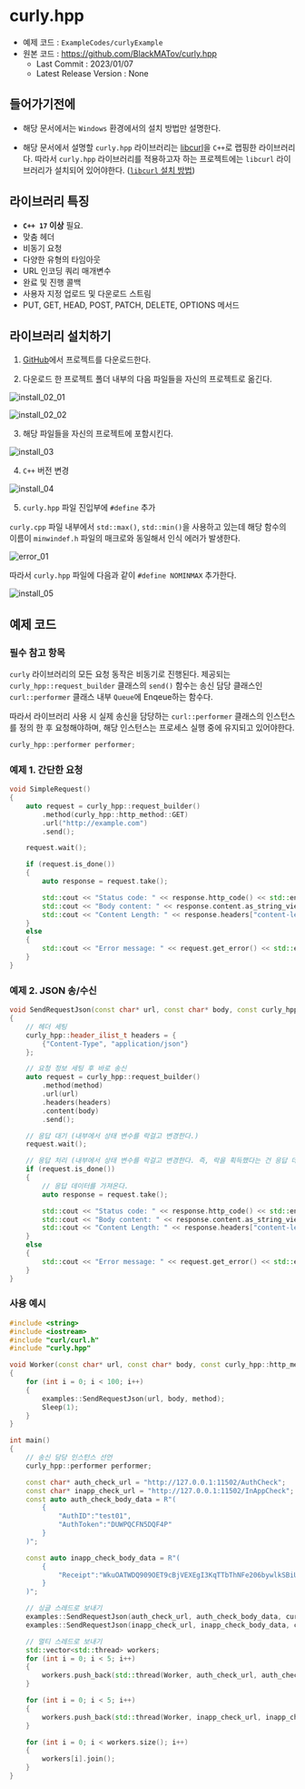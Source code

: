 # curly.hpp

- 예제 코드 : `ExampleCodes/curlyExample`
- 원본 코드 : https://github.com/BlackMATov/curly.hpp
	- Last Commit : 2023/01/07
	- Latest Release Version : None

## 들어가기전에

- 해당 문서에서는 `Windows` 환경에서의 설치 방법만 설명한다.

- 해당 문서에서 설명할 `curly.hpp` 라이브러리는 [libcurl](https://github.com/curl/curl)을 `C++`로 랩핑한 라이브러리다. 따라서 `curly.hpp` 라이브러리를 적용하고자 하는 프로젝트에는 `libcurl` 라이브러리가 설치되어 있어야한다. ([`libcurl` 설치 방법](~/Manuals/libcurl.md))

## 라이브러리 특징

- **`C++ 17` 이상** 필요.
- 맞춤 헤더
- 비동기 요청
- 다양한 유형의 타임아웃
- URL 인코딩 쿼리 매개변수
- 완료 및 진행 콜백
- 사용자 지정 업로드 및 다운로드 스트림
- PUT, GET, HEAD, POST, PATCH, DELETE, OPTIONS 메서드

## 라이브러리 설치하기

1. [GitHub](https://github.com/BlackMATov/curly.hpp)에서 프로젝트를 다운로드한다.

2. 다운로드 한 프로젝트 폴더 내부의 다음 파일들을 자신의 프로젝트로 옮긴다.

![install_02_01](../Images/curly/install_02_01.png)

![install_02_02](../Images/curly/install_02_02.png)

3. 해당 파일들을 자신의 프로젝트에 포함시킨다.

![install_03](../Images/curly/install_03.png)

4. `C++` 버전 변경

![install_04](../Images/curly/install_04.png)

5. `curly.hpp` 파일 진입부에 `#define` 추가

`curly.cpp` 파일 내부에서 `std::max()`, `std::min()`을 사용하고 있는데 해당 함수의 이름이 `minwindef.h` 파일의 매크로와 동일해서 인식 에러가 발생한다.

![error_01](../Images/curly/error_01.png)

따라서 `curly.hpp` 파일에 다음과 같이 `#define NOMINMAX` 추가한다.

![install_05](../Images/curly/install_05.png)


## 예제 코드

### 필수 참고 항목

`curly` 라이브러리의 모든 요청 동작은 비동기로 진행된다. 제공되는 `curly_hpp::request_builder` 클래스의 `send()` 함수는 송신 담당 클래스인 `curl::performer` 클래스 내부 `Queue`에 Enqeue하는 함수다.

따라서 라이브러리 사용 시 실제 송신을 담당하는 `curl::performer` 클래스의 인스턴스를 정의 한 후 요청해야하며, 해당 인스턴스는 프로세스 실행 중에 유지되고 있어야한다.

```cpp
curly_hpp::performer performer;
```

### 예제 1. 간단한 요청

```cpp
void SimpleRequest()
{
	auto request = curly_hpp::request_builder()
		.method(curly_hpp::http_method::GET)
		.url("http://example.com")
		.send();

	request.wait();

	if (request.is_done())
	{
		auto response = request.take();

		std::cout << "Status code: " << response.http_code() << std::endl;
		std::cout << "Body content: " << response.content.as_string_view() << std::endl;
		std::cout << "Content Length: " << response.headers["content-length"] << std::endl << std::endl;
	}
	else
	{
		std::cout << "Error message: " << request.get_error() << std::endl;
	}
}
```

### 예제 2. JSON 송/수신
```cpp
void SendRequestJson(const char* url, const char* body, const curly_hpp::http_method method)
{
	// 헤더 세팅
	curly_hpp::header_ilist_t headers = {
		{"Content-Type", "application/json"}
	};

	// 요청 정보 세팅 후 바로 송신
	auto request = curly_hpp::request_builder()
		.method(method)
		.url(url)
		.headers(headers)
		.content(body)
		.send();

	// 응답 대기 (내부에서 상태 변수를 락걸고 변경한다.)
	request.wait();

	// 응답 처리 (내부에서 상태 변수를 락걸고 변경한다. 즉, 락을 획득했다는 건 응답 데이터를 받았다는 뜻이다.)
	if (request.is_done())
	{
		// 응답 데이터를 가져온다.
		auto response = request.take();

		std::cout << "Status code: " << response.http_code() << std::endl;
		std::cout << "Body content: " << response.content.as_string_view() << std::endl;
		std::cout << "Content Length: " << response.headers["content-length"] << std::endl << std::endl;
	}
	else
	{
		std::cout << "Error message: " << request.get_error() << std::endl;
	}
}
```

### 사용 예시
```cpp
#include <string>
#include <iostream>
#include "curl/curl.h"
#include "curly.hpp"

void Worker(const char* url, const char* body, const curly_hpp::http_method method)
{
	for (int i = 0; i < 100; i++)
	{
		examples::SendRequestJson(url, body, method);
		Sleep(1);
	}
}

int main()
{
	// 송신 담당 인스턴스 선언
	curly_hpp::performer performer;

	const char* auth_check_url = "http://127.0.0.1:11502/AuthCheck";
	const char* inapp_check_url = "http://127.0.0.1:11502/InAppCheck";
	const auto auth_check_body_data = R"(
		{
			"AuthID":"test01",
			"AuthToken":"DUWPQCFN5DQF4P"
		}
	)";

	const auto inapp_check_body_data = R"(
		{
			"Receipt":"WkuOATWDQ909OET9cBjVEXEgI3KqTTbThNFe206bywlkSBiUD1hgrCltj3g1a84d"
		}
	)";

	// 싱글 스레드로 보내기
	examples::SendRequestJson(auth_check_url, auth_check_body_data, curly_hpp::http_method::POST);
	examples::SendRequestJson(inapp_check_url, inapp_check_body_data, curly_hpp::http_method::POST);

	// 멀티 스레드로 보내기
	std::vector<std::thread> workers;
	for (int i = 0; i < 5; i++)
	{
		workers.push_back(std::thread(Worker, auth_check_url, auth_check_body_data, curly_hpp::http_method::POST));
	}

	for (int i = 0; i < 5; i++)
	{
		workers.push_back(std::thread(Worker, inapp_check_url, inapp_check_body_data, curly_hpp::http_method::POST));
	}

	for (int i = 0; i < workers.size(); i++)
	{
		workers[i].join();
	}
}
```
